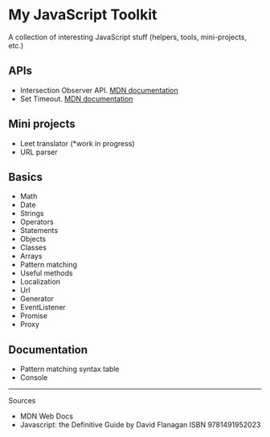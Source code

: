 # My JavaScript Toolkit

A collection of interesting JavaScript stuff (helpers, tools, mini-projects, etc.)

## APIs

- Intersection Observer API. [MDN documentation](https://developer.mozilla.org/en-US/docs/Web/API/Intersection_Observer_API)
- Set Timeout. [MDN documentation](https://developer.mozilla.org/en-US/docs/Web/API/setTimeout)

## Mini projects

- Leet translator (*work in progress)
- URL parser

## Basics

- Math
- Date
- Strings
- Operators
- Statements
- Objects
- Classes
- Arrays
- Pattern matching
- Useful methods
- Localization
- Url
- Generator
- EventListener
- Promise
- Proxy

## Documentation

- Pattern matching syntax table
- Console

----

Sources

- MDN Web Docs
- Javascript: the Definitive Guide by David Flanagan ISBN 9781491952023 
